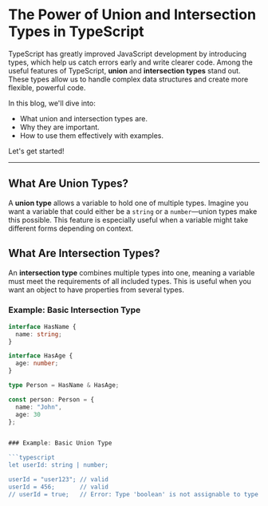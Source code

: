 # The Power of Union and Intersection Types in TypeScript

TypeScript has greatly improved JavaScript development by introducing types, which help us catch errors early and write clearer code. Among the useful features of TypeScript, **union** and **intersection types** stand out. These types allow us to handle complex data structures and create more flexible, powerful code.

In this blog, we'll dive into:
- What union and intersection types are.
- Why they are important.
- How to use them effectively with examples.

Let's get started!

---
## What Are Union Types?

A **union type** allows a variable to hold one of multiple types. Imagine you want a variable that could either be a `string` or a `number`—union types make this possible. This feature is especially useful when a variable might take different forms depending on context.


## What Are Intersection Types?

An **intersection type** combines multiple types into one, meaning a variable must meet the requirements of all included types. This is useful when you want an object to have properties from several types.

### Example: Basic Intersection Type

```typescript
interface HasName {
  name: string;
}

interface HasAge {
  age: number;
}

type Person = HasName & HasAge;

const person: Person = {
  name: "John",
  age: 30
};


### Example: Basic Union Type

```typescript
let userId: string | number;

userId = "user123"; // valid
userId = 456;       // valid
// userId = true;   // Error: Type 'boolean' is not assignable to type 'string | number'


